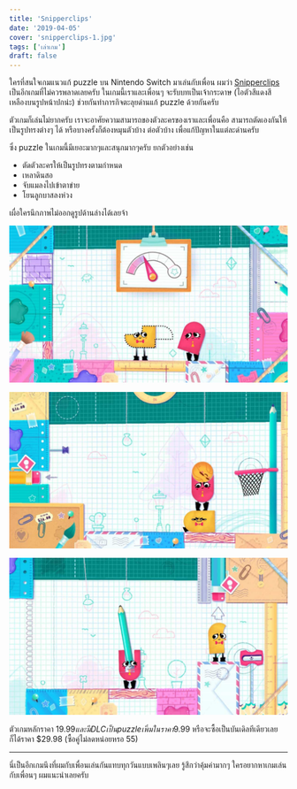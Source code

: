```yaml
---
title: 'Snipperclips'
date: '2019-04-05'
cover: 'snipperclips-1.jpg'
tags: ['เล่าเกม']
draft: false
---
```


ใครที่สนใจเกมแนวแก้ puzzle บน Nintendo Switch มาเล่นกับเพื่อน ผมว่า <a href="https://www.nintendo.com/games/detail/snipperclips-switch" target="_blank">Snipperclips</a> เป็นอีกเกมที่ไม่ควรพลาดเลยครับ ในเกมนี้เราและเพื่อนๆ จะรับบทเป็นเจ้ากระดาษ (ไอตัวสีแดงสีเหลืองบนรูปหน้าปกน่ะ) ช่วยกันทำภารกิจตะลุยด่านแก้ puzzle ด้วยกันครับ

ตัวเกมก็เล่นไม่ยากครับ เราจะอาศัยความสามารถของตัวละครของเราและเพื่อนคือ สามารถตัดเองกันให้เป็นรูปทรงต่างๆ ได้ หรือบางครั้งก็ต้องหมุนตัวบ้าง ต่อตัวบ้าง เพื่อแก้ปัญหาในแต่ละด่านครับ

ซึ่ง puzzle ในเกมนี้มีเยอะมากๆและสนุกมากๆครับ ยกตัวอย่างเช่น

- ตัดตัวละครให้เป็นรูปทรงตามกำหนด
- เหลาดินสอ
- จับแมลงไปเข้าตาข่าย
- โยนลูกบาสลงห่วง

เผื่อใครนึกภาพไม่ออกดูรูปด้านล่างได้เลยจ้า

![snipperclips](snipperclips-2.jpg)

![snipperclips](snipperclips-3.jpg)

![snipperclips](snipperclips-4.jpg)

ตัวเกมหลักราคา $19.99 และมี DLC เป็น puzzle เพิ่มในราคา$9.99 หรือจะซื้อเป็นบันเดิลทีเดียวเลยก็ได้ราคา \$29.98 (ซื้อคู่ไม่ลดหน่อยหรอ 55)

---

นี่เป็นอีกเกมนึงที่ผมกับเพื่อนเล่นกันแทบทุกวันแบบเพลินๆเลย รู้สึกว่าคุ้มค่ามากๆ ใครอยากหาเกมเล่นกับเพื่อนๆ ผมแนะนำเลยครับ
